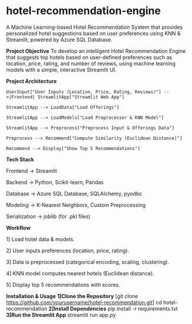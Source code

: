 # hotel-recommendation-engine
A Machine Learning-based Hotel Recommendation System that provides personalized hotel suggestions based on user preferences using KNN & Streamlit, powered by Azure SQL Database.

**Project Objective**
To develop an intelligent Hotel Recommendation Engine that suggests top hotels based on user-defined preferences such as location, price, rating, and number of reviews, using machine learning models with a simple, interactive Streamlit UI.

**Project Architecture**
    
    UserInput["User Inputs (Location, Price, Rating, Reviews)"] -->|Frontend| StreamlitApp["Streamlit Web App"]
    
    StreamlitApp --> LoadData["Load Offerings"]
    
    StreamlitApp --> LoadModels["Load Preprocessor & KNN Model"]
    
    StreamlitApp --> Preprocess["Preprocess Input & Offerings Data"]
    
    Preprocess --> Recommend["Compute Similarity (Euclidean Distance)"]
    
    Recommend --> Display["Show Top 5 Recommendations"]

**Tech Stack**

Frontend -> Streamlit

Backend -> Python, Scikit-learn, Pandas

Database -> Azure SQL Database, SQLAlchemy, pyodbc

Modeling -> K-Nearest Neighbors, Custom Preprocessing

Serialization -> joblib (for .pkl files)

**Workflow**

1] Load hotel data & models.

2] User inputs preferences (location, price, rating).

3] Data is preprocessed (categorical encoding, scaling, clustering).

4] KNN model computes nearest hotels (Euclidean distance).

5] Display top 5 recommendations with scores.

**Installation & Usage**
**1]Clone the Repository**
[git clone https://github.com/yourusername/hotel-recommendation.git]
cd hotel-recommendation
**2]Install Dependencies**
pip install -r requirements.txt
**3]Run the Streamlit App**
streamlit run app.py
